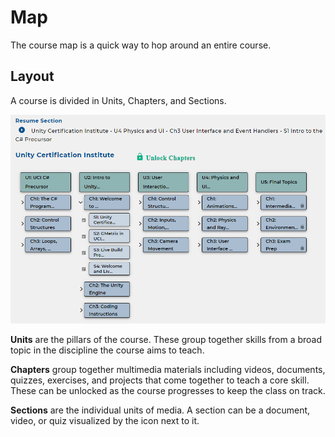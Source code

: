 # Map

The course map is a quick way to hop around an entire course.

## Layout

A course is divided in Units, Chapters, and Sections.

![Map](./Resources/Map.png)

**Units** are the pillars of the course. These group together skills from a broad topic in the discipline the course aims to teach.

**Chapters** group together multimedia materials including videos, documents, quizzes, exercises, and projects that come together to teach a core skill. These can be unlocked as the course progresses to keep the class on track.

**Sections** are the individual units of media. A section can be a document, video, or quiz visualized by the icon next to it.

